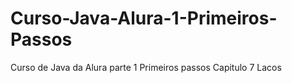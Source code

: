 # Curso-Java-Alura-1-Primeiros-Passos
Curso de Java da Alura parte 1 Primeiros passos
Capitulo 7 Lacos
